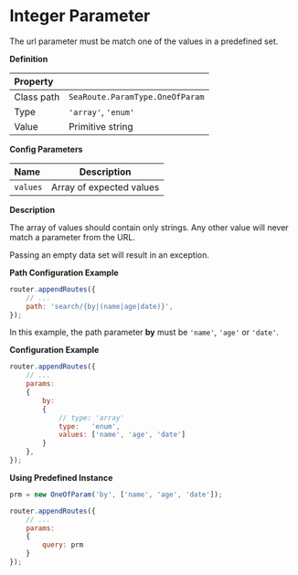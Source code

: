 # Integer Parameter

The url parameter must be match one of the values in a predefined set. 


**Definition**

| Property | |
| :--- | --- |
| Class path | `SeaRoute.ParamType.OneOfParam` |
| Type | `'array'`, `'enum'` |
| Value | Primitive string |


**Config Parameters**

| Name | Description |
| :--- | --- |
| `values` | Array of expected values |


**Description**

The array of values should contain only strings. Any other value will never match a parameter from the URL. 

Passing an empty data set will result in an exception.


**Path Configuration Example**

```javascript
router.appendRoutes({
	// ...
	path: 'search/{by|(name|age|date)}', 
});
```

In this example, the path parameter **by** must be `'name'`, `'age'` or `'date'`.


**Configuration Example**

```javascript
router.appendRoutes({
	// ...
	params:
	{
		by: 
		{
			// type: 'array'
			type:	'enum',
			values: ['name', 'age', 'date'] 
		}
	}, 
});
```


**Using Predefined Instance**

```javascript
prm = new OneOfParam('by', ['name', 'age', 'date']);

router.appendRoutes({
	// ...
	params:
	{
		query: prm
	} 
});
```